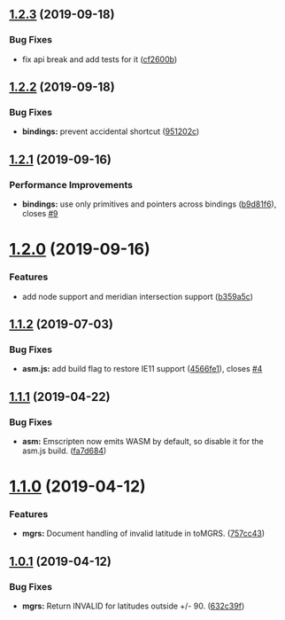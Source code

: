## [1.2.3](https://github.com/ngageoint/opensphere-asm/compare/v1.2.2...v1.2.3) (2019-09-18)


### Bug Fixes

* fix api break and add tests for it ([cf2600b](https://github.com/ngageoint/opensphere-asm/commit/cf2600b))

## [1.2.2](https://github.com/ngageoint/opensphere-asm/compare/v1.2.1...v1.2.2) (2019-09-18)


### Bug Fixes

* **bindings:** prevent accidental shortcut ([951202c](https://github.com/ngageoint/opensphere-asm/commit/951202c))

## [1.2.1](https://github.com/ngageoint/opensphere-asm/compare/v1.2.0...v1.2.1) (2019-09-16)


### Performance Improvements

* **bindings:** use only primitives and pointers across bindings ([b9d81f6](https://github.com/ngageoint/opensphere-asm/commit/b9d81f6)), closes [#9](https://github.com/ngageoint/opensphere-asm/issues/9)

# [1.2.0](https://github.com/ngageoint/opensphere-asm/compare/v1.1.2...v1.2.0) (2019-09-16)


### Features

* add node support and meridian intersection support ([b359a5c](https://github.com/ngageoint/opensphere-asm/commit/b359a5c))

## [1.1.2](https://github.com/ngageoint/opensphere-asm/compare/v1.1.1...v1.1.2) (2019-07-03)


### Bug Fixes

* **asm.js:** add build flag to restore IE11 support ([4566fe1](https://github.com/ngageoint/opensphere-asm/commit/4566fe1)), closes [#4](https://github.com/ngageoint/opensphere-asm/issues/4)

## [1.1.1](https://github.com/ngageoint/opensphere-asm/compare/v1.1.0...v1.1.1) (2019-04-22)


### Bug Fixes

* **asm:** Emscripten now emits WASM by default, so disable it for the asm.js build. ([fa7d684](https://github.com/ngageoint/opensphere-asm/commit/fa7d684))

# [1.1.0](https://github.com/ngageoint/opensphere-asm/compare/v1.0.1...v1.1.0) (2019-04-12)


### Features

* **mgrs:** Document handling of invalid latitude in toMGRS. ([757cc43](https://github.com/ngageoint/opensphere-asm/commit/757cc43))

## [1.0.1](https://github.com/ngageoint/opensphere-asm/compare/v1.0.0...v1.0.1) (2019-04-12)


### Bug Fixes

* **mgrs:** Return INVALID for latitudes outside +/- 90. ([632c39f](https://github.com/ngageoint/opensphere-asm/commit/632c39f))

